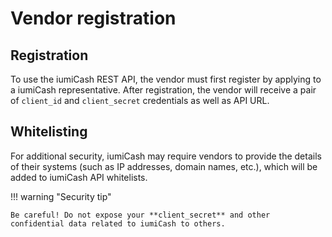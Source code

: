 # Vendor registration

## Registration

To use the iumiCash REST API, the vendor must first register by applying to a iumiCash representative. 
After registration, the vendor will receive a pair of `client_id` and `client_secret` credentials as well as API URL.

## Whitelisting

For additional security, iumiCash may require vendors to provide the details of their systems 
(such as IP addresses, domain names, etc.), which will be added to iumiCash API whitelists.

!!! warning "Security tip"

    Be careful! Do not expose your **client_secret** and other confidential data related to iumiCash to others.


[development page]: ../vendors/development_page.md
